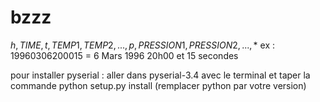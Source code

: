 # bzzz


$h,TIME,t,TEMP1,TEMP2,...,p,PRESSION1,PRESSION2,...,*$
ex : 19960306200015 = 6 Mars 1996 20h00 et 15 secondes

pour installer pyserial : aller dans pyserial-3.4 avec le terminal
et taper la commande python setup.py install (remplacer python par votre
version)
